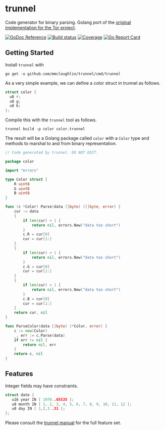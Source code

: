 # trunnel

Code generator for binary parsing. Golang port of the [original implementation
for the Tor project](https://gitweb.torproject.org/trunnel.git).

[![GoDoc Reference](http://img.shields.io/badge/godoc-reference-5272B4.svg?style=flat-square)](http://godoc.org/github.com/mmcloughlin/trunnel)
[![Build status](https://img.shields.io/travis/mmcloughlin/trunnel.svg?style=flat-square)](https://travis-ci.org/mmcloughlin/trunnel)
[![Coverage](https://img.shields.io/coveralls/mmcloughlin/trunnel.svg?style=flat-square)](https://coveralls.io/r/mmcloughlin/trunnel)
[![Go Report Card](https://goreportcard.com/badge/github.com/mmcloughlin/trunnel?style=flat-square)](https://goreportcard.com/report/github.com/mmcloughlin/trunnel)

## Getting Started

Install `trunnel` with

```
go get -u github.com/mmcloughlin/trunnel/cmd/trunnel
```

As a very simple example, we can define a color struct in trunnel as follows.

[embedmd]:# (examples/color/color.trunnel c)
```c
struct color {
  u8 r;
  u8 g;
  u8 b;
};
```

Compile this with the `trunnel` tool as follows.

```
trunnel build -p color color.trunnel
```

The result will be a Golang package called `color` with a `Color` type and
methods to marshal to and from binary representation.

[embedmd]:# (examples/color/gen-marshallers.go)
```go
// Code generated by trunnel. DO NOT EDIT.

package color

import "errors"

type Color struct {
	R uint8
	G uint8
	B uint8
}

func (c *Color) Parse(data []byte) ([]byte, error) {
	cur := data
	{
		if len(cur) < 1 {
			return nil, errors.New("data too short")
		}
		c.R = cur[0]
		cur = cur[1:]
	}
	{
		if len(cur) < 1 {
			return nil, errors.New("data too short")
		}
		c.G = cur[0]
		cur = cur[1:]
	}
	{
		if len(cur) < 1 {
			return nil, errors.New("data too short")
		}
		c.B = cur[0]
		cur = cur[1:]
	}
	return cur, nil
}

func ParseColor(data []byte) (*Color, error) {
	c := new(Color)
	_, err := c.Parse(data)
	if err != nil {
		return nil, err
	}
	return c, nil
}
```

## Features

Integer fields may have constraints.

[embedmd]:# (examples/date/date.trunnel c)
```c
struct date {
   u16 year IN [ 1970..65535 ];
   u8 month IN [ 1, 2, 3, 4, 5, 6, 7, 8, 9, 10, 11, 12 ];
   u8 day IN [ 1,2,3..31 ];
};
```

Please consult the [trunnel manual](http://mmcloughlin.com/trunnel/manual.html)
for the full feature set.
